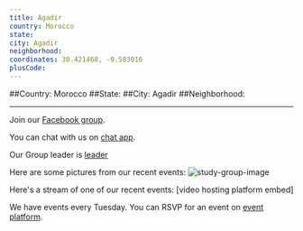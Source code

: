 ```yaml
---
title: Agadir
country: Morocco
state: 
city: Agadir
neighborhood: 
coordinates: 30.421468, -9.583016
plusCode:
---
```


##Country: Morocco
##State: 
##City: Agadir
##Neighborhood: 
*****
Join our [Facebook group](https://www.facebook.com/groups/free.code.camp.agadir).

You can chat with us on [chat app]().

Our Group leader is [leader]()

Here are some pictures from our recent events:
![study-group-image]()

Here's a stream of one of our recent events:
[video hosting platform embed]

We have events every Tuesday. You can RSVP for an event on [event platform]().
